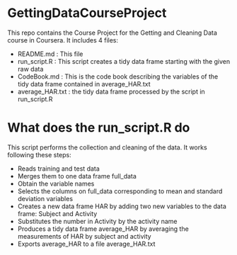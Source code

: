 # GettingDataCourseProject

This repo contains the Course Project for the Getting and Cleaning Data course in Coursera.
It includes 4 files:

* README.md : This file
* run_script.R : This script creates a tidy data frame starting with the given raw data
* CodeBook.md : This is the code book describing the variables of the tidy data frame contained in average_HAR.txt
* average_HAR.txt : the tidy data frame processed by the script in run_script.R

# What does the run_script.R do

This script performs the collection and cleaning of the data. It works following these steps:
* Reads training and test data
* Merges them to one data frame full_data
* Obtain the variable names
* Selects the columns on full_data corresponding to mean and standard deviation variables
* Creates a new data frame HAR by adding two new variables to the data frame: Subject and Activity
* Substitutes the number in Activity by the activity name
* Produces a tidy data frame average_HAR by averaging the measurements of HAR by subject and activity
* Exports average_HAR to a file average_HAR.txt

